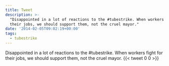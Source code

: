 ```yaml
---
title: Tweet
description: >-
  "Disappointed in a lot of reactions to the #tubestrike. When workers fight for
  their jobs, we should support them, not the cruel mayor."
date: '2014-02-05T09:02:19+00:00'
tags:
  - tubestrike
---
```

Disappointed in a lot of reactions to the #tubestrike. When workers fight for their jobs, we should support them, not the cruel mayor.
      {{< tweet 0 0 >}}
    
